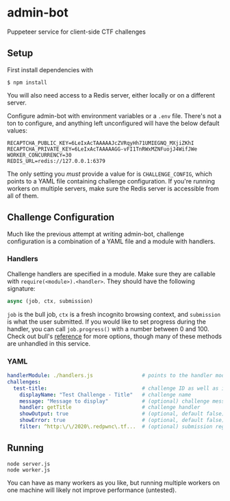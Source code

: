 # admin-bot
Puppeteer service for client-side CTF challenges

## Setup
First install dependencies with
```
$ npm install
```

You will also need access to a Redis server, either locally or on a different server. 

Configure admin-bot with environment variables or a `.env` file. There's not a ton to configure, and anything left unconfigured will have the below default values:
```
RECAPTCHA_PUBLIC_KEY=6LeIxAcTAAAAAJcZVRqyHh71UMIEGNQ_MXjiZKhI
RECAPTCHA_PRIVATE_KEY=6LeIxAcTAAAAAGG-vFI1TnRWxMZNFuojJ4WifJWe
WORKER_CONCURRENCY=30
REDIS_URL=redis://127.0.0.1:6379
```

The only setting you *must* provide a value for is `CHALLENGE_CONFIG`, which points to a YAML file containing challenge configuration. If you're running workers on multiple servers, make sure the Redis server is accessible from all of them. 

## Challenge Configuration
Much like the previous attempt at writing admin-bot, challenge configuration is a combination of a YAML file and a module with handlers. 

### Handlers
Challenge handlers are specified in a module. Make sure they are callable with `require(<module>).<handler>`. They should have the following signature:
```js
async (job, ctx, submission)
```

`job` is the bull job, `ctx` is a fresh incognito browsing context, and `submission` is what the user submitted. If you would like to set progress during the handler, you can call `job.progress()` with a number between 0 and 100. Check out bull's [reference](https://github.com/OptimalBits/bull/blob/develop/REFERENCE.md#job) for more options, though many of these methods are unhandled in this service. 

### YAML
```yml
handlerModule: ./handlers.js                # points to the handler module
challenges:
  test-title:                               # challenge ID as well as its submission URL
    displayName: "Test Challenge - Title"   # challenge name
    message: "Message to display"           # (optional) challenge message
    handler: getTitle                       # challenge handler
    showOutput: true                        # (optional, default false) show output on status page
    showError: true                         # (optional, default false) show errors on status page
    filter: ^http:\/\/2020\.redpwnc\.tf...  # (optional) submission regex filter
```

## Running
```
node server.js
node worker.js
```

You can have as many workers as you like, but running multiple workers on one machine will likely not improve performance (untested). 
